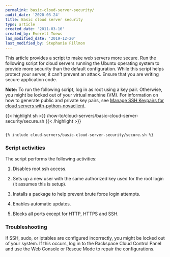 ```yaml
---
permalink: basic-cloud-server-security/
audit_date: '2020-03-24'
title: Basic cloud server security
type: article
created_date: '2011-03-16'
created_by: Everett Toews
las_modified_date: '2019-12-20'
last_modified_by: Stephanie Fillmon
---
```


This article provides a script to make web servers more secure. Run the
following script for cloud servers running the Ubuntu operating system to
provide more security than the
default configuration. While this script helps protect your server, it can't
prevent an attack. Ensure that you are writing secure application code.

**Note:** To run the following script, log in as root using a key pair.
Otherwise, you might be locked out of your virtual machine (VM). For information
on how to generate public and private key pairs, see
[Manage SSH Keypairs for cloud servers with-python-novaclient](/how-to/manage-ssh-key-pairs-for-cloud-servers-with-python-novaclient).

{{< highlight sh >}}
    /how-to/cloud-servers/basic-cloud-server-security/secure.sh
{{< /highlight >}}
<pre><code>
{% include cloud-servers/basic-cloud-server-security/secure.sh %}
</code></pre>

### Script activities

The script performs the following activities:

1) Disables root ssh access.

2) Sets up a new user with the same authorized key used for the root login (it assumes this is setup).

3) Installs a package to help prevent brute force login attempts.

4) Enables automatic updates.

5) Blocks all ports except for HTTP, HTTPS and SSH.


### Troubleshooting

If SSH, sudo, or iptables are configured incorrectly, you might be locked out
of your system. If this occurs, log in to the Rackspace Cloud Control Panel and
use the Web Console or Rescue Mode to repair the configurations.
